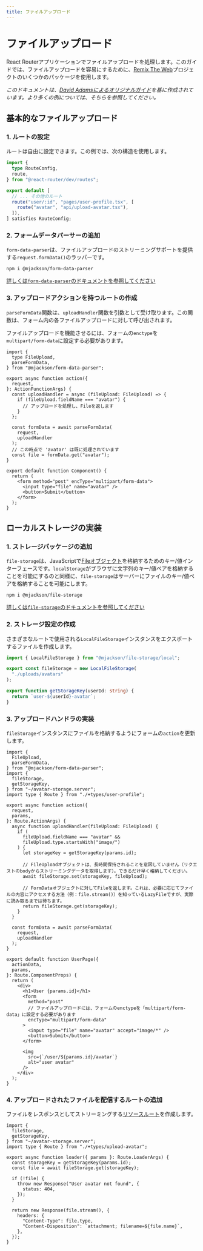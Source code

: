 ```yaml
---
title: ファイルアップロード
---
```


# ファイルアップロード

React Routerアプリケーションでファイルアップロードを処理します。このガイドでは、ファイルアップロードを容易にするために、[Remix The Web][remix-the-web]プロジェクトのいくつかのパッケージを使用します。

_このドキュメントは、[David Adamsによるオリジナルガイド](https://programmingarehard.com/2024/09/06/remix-file-uploads-updated.html/)を基に作成されています。より多くの例については、そちらを参照してください。_

## 基本的なファイルアップロード

### 1. ルートの設定

ルートは自由に設定できます。この例では、次の構造を使用します。

```ts filename=routes.ts
import {
  type RouteConfig,
  route,
} from "@react-router/dev/routes";

export default [
  // ... その他のルート
  route("user/:id", "pages/user-profile.tsx", [
    route("avatar", "api/upload-avatar.tsx"),
  ]),
] satisfies RouteConfig;
```

### 2. フォームデータパーサーの追加

`form-data-parser`は、ファイルアップロードのストリーミングサポートを提供する`request.formData()`のラッパーです。

```shellscript
npm i @mjackson/form-data-parser
```

[詳しくは`form-data-parser`のドキュメントを参照してください][form-data-parser]

### 3. アップロードアクションを持つルートの作成

`parseFormData`関数は、`uploadHandler`関数を引数として受け取ります。この関数は、フォーム内の各ファイルアップロードに対して呼び出されます。

<docs-warning>

ファイルアップロードを機能させるには、フォームの`enctype`を`multipart/form-data`に設定する必要があります。

</docs-warning>

```tsx filename=pages/user-profile.tsx
import {
  type FileUpload,
  parseFormData,
} from "@mjackson/form-data-parser";

export async function action({
  request,
}: ActionFunctionArgs) {
  const uploadHandler = async (fileUpload: FileUpload) => {
    if (fileUpload.fieldName === "avatar") {
      // アップロードを処理し、Fileを返します
    }
  };

  const formData = await parseFormData(
    request,
    uploadHandler
  );
  // この時点で 'avatar' は既に処理されています
  const file = formData.get("avatar");
}

export default function Component() {
  return (
    <form method="post" encType="multipart/form-data">
      <input type="file" name="avatar" />
      <button>Submit</button>
    </form>
  );
}
```

## ローカルストレージの実装

### 1. ストレージパッケージの追加

`file-storage`は、JavaScriptで[Fileオブジェクト][file]を格納するためのキー/値インターフェースです。`localStorage`がブラウザに文字列のキー/値ペアを格納することを可能にするのと同様に、`file-storage`はサーバーにファイルのキー/値ペアを格納することを可能にします。

```shellscript
npm i @mjackson/file-storage
```

[詳しくは`file-storage`のドキュメントを参照してください][file-storage]

### 2. ストレージ設定の作成

さまざまなルートで使用される`LocalFileStorage`インスタンスをエクスポートするファイルを作成します。

```ts filename=avatar-storage.server.ts
import { LocalFileStorage } from "@mjackson/file-storage/local";

export const fileStorage = new LocalFileStorage(
  "./uploads/avatars"
);

export function getStorageKey(userId: string) {
  return `user-${userId}-avatar`;
}
```

### 3. アップロードハンドラの実装

`fileStorage`インスタンスにファイルを格納するようにフォームの`action`を更新します。

```tsx filename=pages/user-profile.tsx
import {
  FileUpload,
  parseFormData,
} from "@mjackson/form-data-parser";
import {
  fileStorage,
  getStorageKey,
} from "~/avatar-storage.server";
import type { Route } from "./+types/user-profile";

export async function action({
  request,
  params,
}: Route.ActionArgs) {
  async function uploadHandler(fileUpload: FileUpload) {
    if (
      fileUpload.fieldName === "avatar" &&
      fileUpload.type.startsWith("image/")
    ) {
      let storageKey = getStorageKey(params.id);

      // FileUploadオブジェクトは、長時間保持されることを意図していません（リクエストのbodyからストリーミングデータを取得します）。できるだけ早く格納してください。
      await fileStorage.set(storageKey, fileUpload);

      // FormDataオブジェクトに対してFileを返します。これは、必要に応じてファイルの内容にアクセスする方法（例：file.stream()）を知っているLazyFileですが、実際に読み取るまでは待ちます。
      return fileStorage.get(storageKey);
    }
  }

  const formData = await parseFormData(
    request,
    uploadHandler
  );
}

export default function UserPage({
  actionData,
  params,
}: Route.ComponentProps) {
  return (
    <div>
      <h1>User {params.id}</h1>
      <form
        method="post"
        // ファイルアップロードには、フォームのenctypeを「multipart/form-data」に設定する必要があります
        encType="multipart/form-data"
      >
        <input type="file" name="avatar" accept="image/*" />
        <button>Submit</button>
      </form>

      <img
        src={`/user/${params.id}/avatar`}
        alt="user avatar"
      />
    </div>
  );
}
```

### 4. アップロードされたファイルを配信するルートの追加

ファイルをレスポンスとしてストリーミングする[リソースルート][resource-route]を作成します。

```tsx filename=api/upload-avatar.tsx
import {
  fileStorage,
  getStorageKey,
} from "~/avatar-storage.server";
import type { Route } from "./+types/upload-avatar";

export async function loader({ params }: Route.LoaderArgs) {
  const storageKey = getStorageKey(params.id);
  const file = await fileStorage.get(storageKey);

  if (!file) {
    throw new Response("User avatar not found", {
      status: 404,
    });
  }

  return new Response(file.stream(), {
    headers: {
      "Content-Type": file.type,
      "Content-Disposition": `attachment; filename=${file.name}`,
    },
  });
}
```

[remix-the-web]: https://github.com/mjackson/remix-the-web
[form-data-parser]: https://github.com/mjackson/remix-the-web/tree/main/packages/form-data-parser
[file-storage]: https://github.com/mjackson/remix-the-web/tree/main/packages/file-storage
[file]: https://developer.mozilla.org/en-US/docs/Web/API/File
[resource-route]: ../how-to/resource-routes


